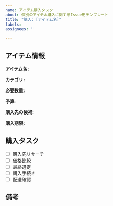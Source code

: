 ```yaml
---
name: アイテム購入タスク
about: 個別のアイテム購入に関するIssue用テンプレート
title: "購入: [アイテム名]"
labels: 
assignees: ''

---
```


## アイテム情報
**アイテム名:**
<!-- アイテムの正確な名称を記入してください -->

**カテゴリ:**
<!-- キッチン用品、家電製品、家具など、アイテムのカテゴリを記入してください -->

**必要数量:**
<!-- 購入が必要なアイテムの数量を記入してください -->

**予算:**
<!-- アイテム購入にかけられる予算を記入してください -->

**購入先の候補:**
<!-- 購入を検討している店舗やオンラインリンクを記入してください -->

**購入期限:**
<!-- このアイテムをいつまでに購入したいか期限を記入してください -->

## 購入タスク
- [ ] 購入先リサーチ
- [ ] 価格比較
- [ ] 最終選定
- [ ] 購入手続き
- [ ] 配送確認

## 備考
<!-- その他、特記する必要のある情報や、購入に関する注意点を記入してください -->
